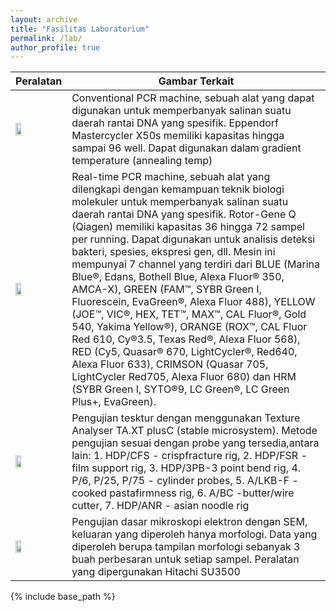```yaml
---
layout: archive
title: "Fasilitas Laboratorium"
permalink: /lab/
author_profile: true
---
```


| Peralatan | Gambar Terkait |
| ------------------- | -------------- |
| <img src = "https://elsatur.brin.go.id/public/uploads/layanan_file/5587/gambar_layanan_8863.jpg" width = "35%"> | Conventional PCR machine, sebuah alat yang dapat digunakan untuk memperbanyak salinan suatu daerah rantai DNA yang spesifik. Eppendorf Mastercycler X50s memiliki kapasitas hingga sampai 96 well. Dapat digunakan dalam gradient temperature (annealing temp) |
| <img src = "https://elsatur.brin.go.id/public/uploads/layanan_file/5588/gambar_layanan_8865.jpg" width = "35%"> | Real-time PCR machine, sebuah alat yang dilengkapi dengan kemampuan teknik biologi molekuler untuk memperbanyak salinan suatu daerah rantai DNA yang spesifik. Rotor-Gene Q (Qiagen) memiliki kapasitas 36 hingga 72 sampel per running. Dapat digunakan untuk analisis deteksi bakteri, spesies, ekspresi gen, dll. Mesin ini mempunyai 7 channel yang terdiri dari BLUE (Marina Blue®, Edans, Bothell Blue, Alexa Fluor® 350, AMCA-X), GREEN (FAM™, SYBR Green I, Fluorescein, EvaGreen®, Alexa Fluor 488), YELLOW (JOE™, VIC®, HEX, TET™, MAX™, CAL Fluor®, Gold 540, Yakima Yellow®), ORANGE (ROX™, CAL Fluor Red 610, Cy®3.5, Texas Red®, Alexa Fluor 568), RED (Cy5, Quasar® 670, LightCycler®, Red640, Alexa Fluor 633), CRIMSON (Quasar 705, LightCycler Red705, Alexa Fluor 680) dan HRM (SYBR Green I, SYTO®9, LC Green®, LC Green Plus+, EvaGreen). |
| <img src = "https://elsatur.brin.go.id/public/uploads/layanan_file/7228/gambar_layanan_12602.jpg" width = "35%"> | Pengujian tesktur dengan menggunakan Texture Analyser TA.XT plusC (stable microsystem). Metode pengujian sesuai dengan probe yang tersedia,antara lain: 1. HDP/CFS - crispfracture rig, 2. HDP/FSR - film support rig, 3. HDP/3PB-3 point bend rig, 4. P/6, P/25, P/75 - cylinder probes, 5. A/LKB-F - cooked pastafirmness rig, 6. A/BC -butter/wire cutter, 7. HDP/ANR - asian noodle rig |
| <img src = "https://elsatur.brin.go.id/public/uploads/layanan_file/1523/gambar_layanan_6806.jpg" width = "35%"> | Pengujian dasar mikroskopi elektron dengan SEM, keluaran yang diperoleh hanya morfologi. Data yang diperoleh berupa tampilan morfologi sebanyak 3 buah perbesaran untuk setiap sampel. Peralatan yang dipergunakan Hitachi SU3500 |

{% include base_path %}


